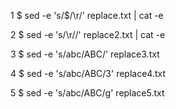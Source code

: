 1
$ sed -e 's/$/\r/' replace.txt | cat -e

2
$ sed -e 's/\r//' replace2.txt | cat -e

3
$ sed -e 's/abc/ABC/' replace3.txt

4
$ sed -e 's/abc/ABC/3' replace4.txt

5
$ sed -e 's/abc/ABC/g' replace5.txt

